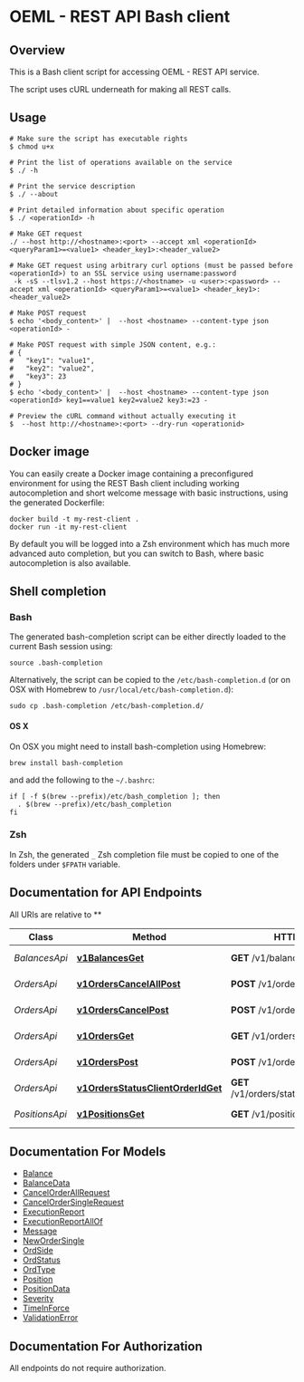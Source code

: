 # OEML - REST API Bash client

## Overview

This is a Bash client script for accessing OEML - REST API service.

The script uses cURL underneath for making all REST calls.

## Usage

```shell
# Make sure the script has executable rights
$ chmod u+x 

# Print the list of operations available on the service
$ ./ -h

# Print the service description
$ ./ --about

# Print detailed information about specific operation
$ ./ <operationId> -h

# Make GET request
./ --host http://<hostname>:<port> --accept xml <operationId> <queryParam1>=<value1> <header_key1>:<header_value2>

# Make GET request using arbitrary curl options (must be passed before <operationId>) to an SSL service using username:password
 -k -sS --tlsv1.2 --host https://<hostname> -u <user>:<password> --accept xml <operationId> <queryParam1>=<value1> <header_key1>:<header_value2>

# Make POST request
$ echo '<body_content>' |  --host <hostname> --content-type json <operationId> -

# Make POST request with simple JSON content, e.g.:
# {
#   "key1": "value1",
#   "key2": "value2",
#   "key3": 23
# }
$ echo '<body_content>' |  --host <hostname> --content-type json <operationId> key1==value1 key2=value2 key3:=23 -

# Preview the cURL command without actually executing it
$  --host http://<hostname>:<port> --dry-run <operationid>

```

## Docker image

You can easily create a Docker image containing a preconfigured environment
for using the REST Bash client including working autocompletion and short
welcome message with basic instructions, using the generated Dockerfile:

```shell
docker build -t my-rest-client .
docker run -it my-rest-client
```

By default you will be logged into a Zsh environment which has much more
advanced auto completion, but you can switch to Bash, where basic autocompletion
is also available.

## Shell completion

### Bash

The generated bash-completion script can be either directly loaded to the current Bash session using:

```shell
source .bash-completion
```

Alternatively, the script can be copied to the `/etc/bash-completion.d` (or on OSX with Homebrew to `/usr/local/etc/bash-completion.d`):

```shell
sudo cp .bash-completion /etc/bash-completion.d/
```

#### OS X

On OSX you might need to install bash-completion using Homebrew:

```shell
brew install bash-completion
```

and add the following to the `~/.bashrc`:

```shell
if [ -f $(brew --prefix)/etc/bash_completion ]; then
  . $(brew --prefix)/etc/bash_completion
fi
```

### Zsh

In Zsh, the generated `_` Zsh completion file must be copied to one of the folders under `$FPATH` variable.

## Documentation for API Endpoints

All URIs are relative to **

Class | Method | HTTP request | Description
------------ | ------------- | ------------- | -------------
*BalancesApi* | [**v1BalancesGet**](docs/BalancesApi.md#v1balancesget) | **GET** /v1/balances | Get balances
*OrdersApi* | [**v1OrdersCancelAllPost**](docs/OrdersApi.md#v1orderscancelallpost) | **POST** /v1/orders/cancel/all | Cancel all orders
*OrdersApi* | [**v1OrdersCancelPost**](docs/OrdersApi.md#v1orderscancelpost) | **POST** /v1/orders/cancel | Cancel order
*OrdersApi* | [**v1OrdersGet**](docs/OrdersApi.md#v1ordersget) | **GET** /v1/orders | Get all orders
*OrdersApi* | [**v1OrdersPost**](docs/OrdersApi.md#v1orderspost) | **POST** /v1/orders | Create new order
*OrdersApi* | [**v1OrdersStatusClientOrderIdGet**](docs/OrdersApi.md#v1ordersstatusclientorderidget) | **GET** /v1/orders/status/{client_order_id} | Get order status
*PositionsApi* | [**v1PositionsGet**](docs/PositionsApi.md#v1positionsget) | **GET** /v1/positions | Get positions


## Documentation For Models

 - [Balance](docs/Balance.md)
 - [BalanceData](docs/BalanceData.md)
 - [CancelOrderAllRequest](docs/CancelOrderAllRequest.md)
 - [CancelOrderSingleRequest](docs/CancelOrderSingleRequest.md)
 - [ExecutionReport](docs/ExecutionReport.md)
 - [ExecutionReportAllOf](docs/ExecutionReportAllOf.md)
 - [Message](docs/Message.md)
 - [NewOrderSingle](docs/NewOrderSingle.md)
 - [OrdSide](docs/OrdSide.md)
 - [OrdStatus](docs/OrdStatus.md)
 - [OrdType](docs/OrdType.md)
 - [Position](docs/Position.md)
 - [PositionData](docs/PositionData.md)
 - [Severity](docs/Severity.md)
 - [TimeInForce](docs/TimeInForce.md)
 - [ValidationError](docs/ValidationError.md)


## Documentation For Authorization

 All endpoints do not require authorization.

